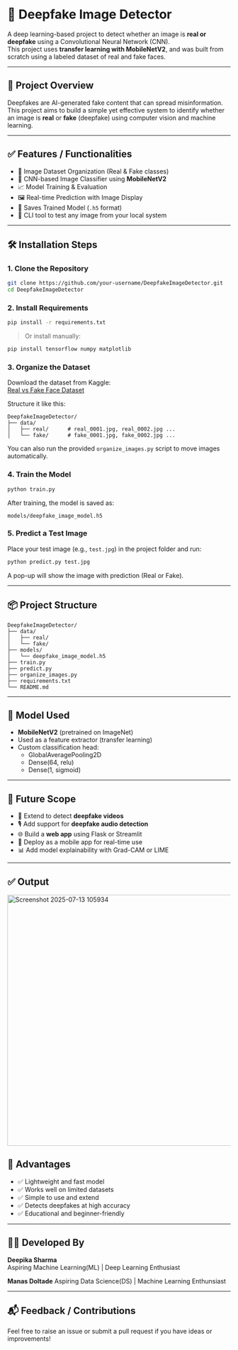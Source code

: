 # 🧠 Deepfake Image Detector

A deep learning-based project to detect whether an image is **real or deepfake** using a Convolutional Neural Network (CNN).  
This project uses **transfer learning with MobileNetV2**, and was built from scratch using a labeled dataset of real and fake faces.

---

## 📌 Project Overview

Deepfakes are AI-generated fake content that can spread misinformation.  
This project aims to build a simple yet effective system to identify whether an image is **real** or **fake** (deepfake) using computer vision and machine learning.

---

## ✅ Features / Functionalities

- 📂 Image Dataset Organization (Real & Fake classes)
- 🧠 CNN-based Image Classifier using **MobileNetV2**
- 📈 Model Training & Evaluation
- 🖼️ Real-time Prediction with Image Display
- 💾 Saves Trained Model (`.h5` format)
- 🧪 CLI tool to test any image from your local system

---

## 🛠️ Installation Steps

### 1. Clone the Repository

```bash
git clone https://github.com/your-username/DeepfakeImageDetector.git
cd DeepfakeImageDetector
```

### 2. Install Requirements

```bash
pip install -r requirements.txt
```

> Or install manually:

```bash
pip install tensorflow numpy matplotlib
```

### 3. Organize the Dataset

Download the dataset from Kaggle:  
[Real vs Fake Face Dataset](https://www.kaggle.com/datasets/xhlulu/140k-real-and-fake-faces)

Structure it like this:

```
DeepfakeImageDetector/
├── data/
│   ├── real/      # real_0001.jpg, real_0002.jpg ...
│   └── fake/      # fake_0001.jpg, fake_0002.jpg ...
```

You can also run the provided `organize_images.py` script to move images automatically.

### 4. Train the Model

```bash
python train.py
```

After training, the model is saved as:

```
models/deepfake_image_model.h5
```

### 5. Predict a Test Image

Place your test image (e.g., `test.jpg`) in the project folder and run:

```bash
python predict.py test.jpg
```

A pop-up will show the image with prediction (Real or Fake).

---



## 📦 Project Structure

```
DeepfakeImageDetector/
├── data/
│   ├── real/
│   └── fake/
├── models/
│   └── deepfake_image_model.h5
├── train.py
├── predict.py
├── organize_images.py
├── requirements.txt
└── README.md
```

---

## 🧠 Model Used

- **MobileNetV2** (pretrained on ImageNet)
- Used as a feature extractor (transfer learning)
- Custom classification head:
  - GlobalAveragePooling2D
  - Dense(64, relu)
  - Dense(1, sigmoid)

---

## 🚀 Future Scope

- 🔄 Extend to detect **deepfake videos**
- 🎙️ Add support for **deepfake audio detection**
- 🌐 Build a **web app** using Flask or Streamlit
- 📱 Deploy as a mobile app for real-time use
- 📊 Add model explainability with Grad-CAM or LIME

---

## ✅ Output
 
<img width="965" height="567" alt="Screenshot 2025-07-13 105934" src="https://github.com/user-attachments/assets/6db1d3bc-bc34-40c1-b14a-9150f695fa41" />

## 🌟 Advantages

- ✅ Lightweight and fast model
- ✅ Works well on limited datasets
- ✅ Simple to use and extend
- ✅ Detects deepfakes at high accuracy
- ✅ Educational and beginner-friendly

---

## 🧑‍💻 Developed By

**Deepika Sharma**  
Aspiring Machine Learning(ML) | Deep Learning Enthusiast

**Manas Doltade**
Aspiring Data Science(DS) | Machine Learning Enthunsiast

---
## 📬 Feedback / Contributions

Feel free to raise an issue or submit a pull request if you have ideas or improvements!
